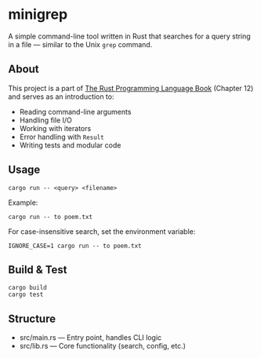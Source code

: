 
minigrep
========

A simple command-line tool written in Rust that searches for a query string in a file — similar to the Unix `grep` command.

About
-----

This project is a part of [The Rust Programming Language Book](https://doc.rust-lang.org/book/ch12-00-an-io-project.html) (Chapter 12) and serves as an introduction to:

- Reading command-line arguments
- Handling file I/O
- Working with iterators
- Error handling with `Result`
- Writing tests and modular code

Usage
-----

    cargo run -- <query> <filename>

Example:

    cargo run -- to poem.txt

For case-insensitive search, set the environment variable:

    IGNORE_CASE=1 cargo run -- to poem.txt

Build & Test
------------

    cargo build
    cargo test

Structure
---------

- src/main.rs — Entry point, handles CLI logic
- src/lib.rs — Core functionality (search, config, etc.)
